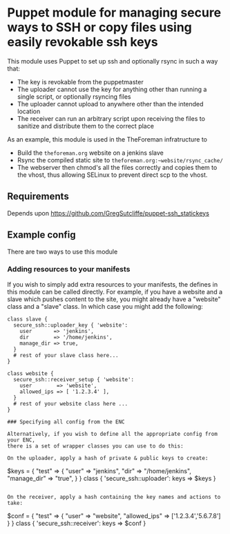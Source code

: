 # Puppet module for managing secure ways to SSH or copy files using easily revokable ssh keys

This module uses Puppet to set up ssh and optionally rsync in such a way that:

* The key is revokable from the puppetmaster
* The uploader cannot use the key for anything other than running a single script, or
  optionally rsyncing files
* The uploader cannot upload to anywhere other than the intended location
* The receiver can run an arbitrary script upon receiving the files to sanitize
  and distribute them to the correct place

As an example, this module is used in the TheForeman infratructure to

* Build the `theforeman.org` website on a jenkins slave
* Rsync the compiled static site to `theforeman.org:~website/rsync_cache/`
* The webserver then chmod's all the files correctly and copies them to the vhost,
  thus allowing SELinux to prevent direct scp to the vhost.

## Requirements

Depends upon https://github.com/GregSutcliffe/puppet-ssh_statickeys

## Example config

There are two ways to use this module

### Adding resources to your manifests

If you wish to simply add extra resources to your manifests, the defines in
this module can be called directly. For example, if you have a website and a
slave which pushes content to the site, you might already have a "website"
class and a "slave" class. In which case you might add the following:

```
class slave {
  secure_ssh::uploader_key { 'website':
    user       => 'jenkins',
    dir        => '/home/jenkins',
    manage_dir => true,
  }
  # rest of your slave class here...
}

class website {
  secure_ssh::receiver_setup { 'website':
    user        => 'website',
    allowed_ips => [ '1.2.3.4' ],
  }
  # rest of your website class here ...
}

### Specifying all config from the ENC

Alternatively, if you wish to define all the appropriate config from your ENC,
there is a set of wrapper classes you can use to do this:

On the uploader, apply a hash of private & public keys to create:

```
$keys = {
  "test" => {
    "user"       => "jenkins",
    "dir"        => "/home/jenkins",
    "manage_dir" => "true",
  }
}
class { 'secure_ssh::uploader': keys => $keys }
```

On the receiver, apply a hash containing the key names and actions to take:

```
$conf = {
  "test" => {
    "user" => "website",
    "allowed_ips" => ['1.2.3.4','5.6.7.8']
  }
}
class { 'secure_ssh::receiver': keys => $conf }
```
